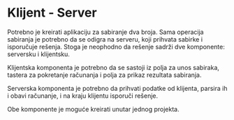 <h1>Klijent - Server</h1>

Potrebno je kreirati aplikaciju za sabiranje dva broja. Sama operacija sabiranja je potrebno da se odigra na serveru, koji prihvata sabirke i isporučuje rešenja. Stoga je neophodno da rešenje sadrži dve komponente: serversku i klijentsku.

Klijentska komponenta je potrebno da se sastoji iz polja za unos sabiraka, tastera za pokretanje računanja i polja za prikaz rezultata sabiranja.

Serverska komponenta je potrebno da prihvati podatke od klijenta, parsira ih i obavi računanje, i na kraju klijentu isporuči rešenje.

Obe komponente je moguće kreirati unutar jednog projekta.
